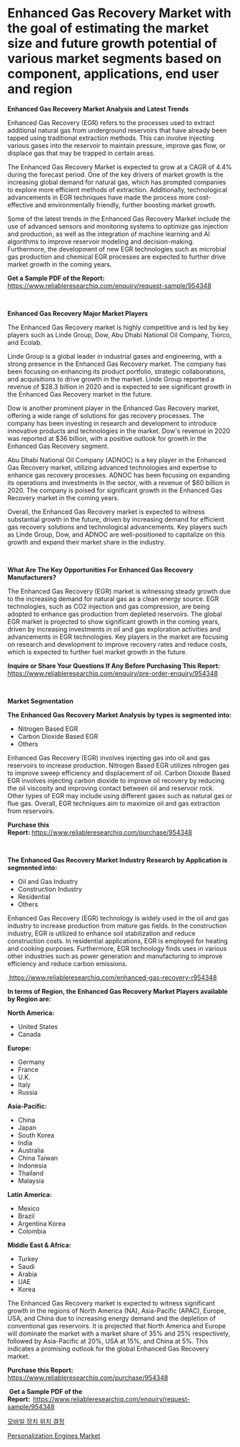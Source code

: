 <p><h1>Enhanced Gas Recovery Market with the goal of estimating the market size and future growth potential of various market segments based on component, applications, end user and region</h1></p><p><strong>Enhanced Gas Recovery Market Analysis and Latest Trends</strong></p>
<p><p>Enhanced Gas Recovery (EGR) refers to the processes used to extract additional natural gas from underground reservoirs that have already been tapped using traditional extraction methods. This can involve injecting various gases into the reservoir to maintain pressure, improve gas flow, or displace gas that may be trapped in certain areas.</p><p>The Enhanced Gas Recovery Market is expected to grow at a CAGR of 4.4% during the forecast period. One of the key drivers of market growth is the increasing global demand for natural gas, which has prompted companies to explore more efficient methods of extraction. Additionally, technological advancements in EGR techniques have made the process more cost-effective and environmentally friendly, further boosting market growth.</p><p>Some of the latest trends in the Enhanced Gas Recovery Market include the use of advanced sensors and monitoring systems to optimize gas injection and production, as well as the integration of machine learning and AI algorithms to improve reservoir modeling and decision-making. Furthermore, the development of new EGR technologies such as microbial gas production and chemical EGR processes are expected to further drive market growth in the coming years.</p></p>
<p><strong>Get a Sample PDF of the Report:&nbsp;</strong> <a href="https://www.reliableresearchiq.com/enquiry/request-sample/954348">https://www.reliableresearchiq.com/enquiry/request-sample/954348</a></p>
<p>&nbsp;</p>
<p><strong>Enhanced Gas Recovery Major Market Players</strong></p>
<p><p>The Enhanced Gas Recovery market is highly competitive and is led by key players such as Linde Group, Dow, Abu Dhabi National Oil Company, Tiorco, and Ecolab. </p><p>Linde Group is a global leader in industrial gases and engineering, with a strong presence in the Enhanced Gas Recovery market. The company has been focusing on enhancing its product portfolio, strategic collaborations, and acquisitions to drive growth in the market. Linde Group reported a revenue of $28.3 billion in 2020 and is expected to see significant growth in the Enhanced Gas Recovery market in the future.</p><p>Dow is another prominent player in the Enhanced Gas Recovery market, offering a wide range of solutions for gas recovery processes. The company has been investing in research and development to introduce innovative products and technologies in the market. Dow's revenue in 2020 was reported at $36 billion, with a positive outlook for growth in the Enhanced Gas Recovery segment.</p><p>Abu Dhabi National Oil Company (ADNOC) is a key player in the Enhanced Gas Recovery market, utilizing advanced technologies and expertise to enhance gas recovery processes. ADNOC has been focusing on expanding its operations and investments in the sector, with a revenue of $60 billion in 2020. The company is poised for significant growth in the Enhanced Gas Recovery market in the coming years.</p><p>Overall, the Enhanced Gas Recovery market is expected to witness substantial growth in the future, driven by increasing demand for efficient gas recovery solutions and technological advancements. Key players such as Linde Group, Dow, and ADNOC are well-positioned to capitalize on this growth and expand their market share in the industry.</p></p>
<p>&nbsp;</p>
<p><strong>What Are The Key Opportunities For Enhanced Gas Recovery Manufacturers?</strong></p>
<p><p>The Enhanced Gas Recovery (EGR) market is witnessing steady growth due to the increasing demand for natural gas as a clean energy source. EGR technologies, such as CO2 injection and gas compression, are being adopted to enhance gas production from depleted reservoirs. The global EGR market is projected to show significant growth in the coming years, driven by increasing investments in oil and gas exploration activities and advancements in EGR technologies. Key players in the market are focusing on research and development to improve recovery rates and reduce costs, which is expected to further fuel market growth in the future.</p></p>
<p><strong>Inquire or Share Your Questions If Any Before Purchasing This Report:</strong> <a href="https://www.reliableresearchiq.com/enquiry/pre-order-enquiry/954348">https://www.reliableresearchiq.com/enquiry/pre-order-enquiry/954348</a></p>
<p>&nbsp;</p>
<p><strong>Market Segmentation</strong></p>
<p><strong>The Enhanced Gas Recovery Market Analysis by types is segmented into:</strong></p>
<p><ul><li>Nitrogen Based EGR</li><li>Carbon Dioxide Based EGR</li><li>Others</li></ul></p>
<p><p>Enhanced Gas Recovery (EGR) involves injecting gas into oil and gas reservoirs to increase production. Nitrogen Based EGR utilizes nitrogen gas to improve sweep efficiency and displacement of oil. Carbon Dioxide Based EGR involves injecting carbon dioxide to improve oil recovery by reducing the oil viscosity and improving contact between oil and reservoir rock. Other types of EGR may include using different gases such as natural gas or flue gas. Overall, EGR techniques aim to maximize oil and gas extraction from reservoirs.</p></p>
<p><strong>Purchase this Report:&nbsp;</strong><a href="https://www.reliableresearchiq.com/purchase/954348">https://www.reliableresearchiq.com/purchase/954348</a></p>
<p>&nbsp;</p>
<p><strong>The Enhanced Gas Recovery Market Industry Research by Application is segmented into:</strong></p>
<p><ul><li>Oil and Gas Industry</li><li>Construction Industry</li><li>Residential</li><li>Others</li></ul></p>
<p><p>Enhanced Gas Recovery (EGR) technology is widely used in the oil and gas industry to increase production from mature gas fields. In the construction industry, EGR is utilized to enhance soil stabilization and reduce construction costs. In residential applications, EGR is employed for heating and cooking purposes. Furthermore, EGR technology finds uses in various other industries such as power generation and manufacturing to improve efficiency and reduce carbon emissions.</p></p>
<p><a href="https://www.reliableresearchiq.com/enhanced-gas-recovery-r954348">&nbsp;https://www.reliableresearchiq.com/enhanced-gas-recovery-r954348</a></p>
<p><strong>In terms of Region, the Enhanced Gas Recovery Market Players available by Region are:</strong></p>
<p>
    <p> <strong> North America: </strong>
        <ul>
            <li>United States</li>
            <li>Canada</li>
        </ul>
        </p> 
    <p> <strong> Europe: </strong>
        <ul>
            <li>Germany</li>
            <li>France</li>
            <li>U.K.</li>
            <li>Italy</li>
            <li>Russia</li>
        </ul>
        </p> 
    <p> <strong> Asia-Pacific: </strong>
        <ul>
            <li>China</li>
            <li>Japan</li>
            <li>South Korea</li>
            <li>India</li>
            <li>Australia</li>
            <li>China Taiwan</li>
            <li>Indonesia</li>
            <li>Thailand</li>
            <li>Malaysia</li>
        </ul>
        </p> 
    <p> <strong> Latin America: </strong>
        <ul>
            <li>Mexico</li>
            <li>Brazil</li>
            <li>Argentina Korea</li>
            <li>Colombia</li>
        </ul>
        </p> 
    <p> <strong> Middle East & Africa: </strong>
        <ul>
            <li>Turkey</li>
            <li>Saudi</li>
            <li>Arabia</li>
            <li>UAE</li>
            <li>Korea</li>
        </ul>
    </p>
    </p>
<p><p>The Enhanced Gas Recovery market is expected to witness significant growth in the regions of North America (NA), Asia-Pacific (APAC), Europe, USA, and China due to increasing energy demand and the depletion of conventional gas reservoirs. It is projected that North America and Europe will dominate the market with a market share of 35% and 25% respectively, followed by Asia-Pacific at 20%, USA at 15%, and China at 5%. This indicates a promising outlook for the global Enhanced Gas Recovery market.</p></p>
<p><strong>Purchase this Report: </strong><a href="https://www.reliableresearchiq.com/purchase/954348">https://www.reliableresearchiq.com/purchase/954348</a></p>
<p>&nbsp;<strong>Get a Sample PDF of the Report:&nbsp;&nbsp;</strong><a href="https://www.reliableresearchiq.com/enquiry/request-sample/954348">https://www.reliableresearchiq.com/enquiry/request-sample/954348</a></p>
<p><strong></strong></p>
<p><p><a href="https://github.com/vss5505pa7z1p/Market-Research-Report-List-3/blob/main/799164581683.md">모바일 장치 위치 결정</a></p><p><a href="https://github.com/vregtldg37/Market-Research-Report-List-1/blob/main/personalization-engines-market.md">Personalization Engines Market</a></p></p>